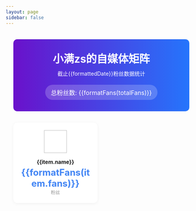 ```yaml
---
layout: page
sidebar: false
---
```

<script setup>
import { ref, computed, onMounted } from 'vue'

const media = [
    {
        icon: '/react-docs/icon/1.png',
        fans: 1249,
        name: '小红书'
    },
    {
        icon: '/react-docs/icon/2.png',
        fans: 59000,
        name: '哔哩哔哩'
    },
    {
        icon: '/react-docs/icon/3.png',
        fans: 23000,
        name: '抖音'
    },
    {
        icon: '/react-docs/icon/4.png',
        fans: 1671,
        name: '视频号'
    },
    {
        icon: '/react-docs/icon/5.png',
        fans: 14853,
        name: '掘金'
    },
    {
        icon: '/react-docs/icon/6.png',
        fans: 2164,
        name: '公众号'
    },
    {
        icon: '/react-docs/icon/7.png',
        fans: 22198,
        name: 'CSDN'
    },
    {
        icon: '/react-docs/icon/8.png',
        fans: 1,
        name: '爱奇艺'
    },
    {
        icon: '/react-docs/icon/9.png',
        fans: 36,
        name: '腾讯视频'
    },
    {
        icon: '/react-docs/icon/10.png',
        fans: 89,
        name: '微博'
    }
]

const totalFans = computed(() => {
  return media.reduce((sum, item) => sum + item.fans, 0)
})

const formatFans = (fans) => {
  if (fans >= 10000) {
    return (fans / 10000).toFixed(1) + '万'
  }
  return fans
}

const currentDate = new Date()
const formattedDate = `${currentDate.getFullYear()}年${currentDate.getMonth() + 1}月${currentDate.getDate()}日`
</script>

<div class="media-matrix">
  <div class="header">
    <h1>小满zs的自媒体矩阵</h1>
    <p>截止{{formattedDate}}粉丝数据统计</p>
    <div class="total-fans">
      <span>总粉丝数: {{formatFans(totalFans)}}</span>
    </div>
  </div>
  
  <div class="media-grid">
    <div v-for="(item, index) in media" :key="index" class="media-card">
      <div class="media-icon">
        <img :src="item.icon" :alt="item.name">
      </div>
      <div class="media-name">{{item.name}}</div>
      <div class="media-fans">{{formatFans(item.fans)}}</div>
      <div class="media-label">粉丝</div>
    </div>
  </div>
</div>

<style>
.media-matrix {
  max-width: 1400px;
  margin: 0 auto;
  padding: 20px;
}

.header {
  text-align: center;
  background: linear-gradient(90deg, #6a11cb 0%, #2575fc 100%);
  color: white;
  padding: 30px 20px;
  border-radius: 10px;
  margin-bottom: 30px;
}

.header h1 {
  margin: 0;
  font-size: 28px;
}

.header p {
  margin: 10px 0;
  font-size: 14px;
}

.total-fans {
  background: rgba(255, 255, 255, 0.2);
  border-radius: 20px;
  padding: 8px 15px;
  display: inline-block;
  margin-top: 10px;
  font-size: 16px;
}

.media-grid {
  display: grid;
  grid-template-columns: repeat(auto-fill, minmax(220px, 1fr));
  gap: 20px;
}

.media-card {
  background: white;
  border-radius: 10px;
  padding: 20px;
  text-align: center;
  box-shadow: 0 2px 10px rgba(0, 0, 0, 0.05);
  transition: transform 0.3s;
}

.media-card:hover {
  transform: translateY(-5px);
}

.media-icon {
  width: 60px;
  height: 60px;
  margin: 0 auto 15px;
}

.media-icon img {
  width: 100%;
  height: 100%;
  object-fit: contain;
}

.media-name {
  font-weight: bold;
  margin-bottom: 5px;
}

.media-fans {
  font-size: 24px;
  font-weight: bold;
  color: #4285f4;
}

.media-label {
  font-size: 12px;
  color: #999;
}

</style>